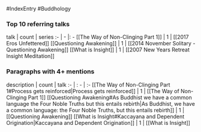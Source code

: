 #IndexEntry #Buddhology

### Top 10 referring talks
talk | count | series
:- | - |: -
[[The Way of Non-Clinging Part 1]] | 1 | [[2017 Eros Unfettered]]
[[Questioning Awakening]] | 1 | [[2014 November Solitary - Questioning Awakening]]
[[What is Insight]] | 1 | [[2007 New Years Retreat Insight Meditation]]


### Paragraphs with 4+ mentions
description | count | talk
:- | : - | :-
[[The Way of Non-Clinging Part 1#Process gets reinforced\|Process gets reinforced]] | 1 | [[The Way of Non-Clinging Part 1]]
[[Questioning Awakening#As Buddhist we have a common language the Four Noble Truths but this entails rebirth\|As Buddhist, we have a common language: the Four Noble Truths, but this entails rebirth]] | 1 | [[Questioning Awakening]]
[[What is Insight#Kaccayana and Dependent Origination\|Kaccayana and Dependent Origination]] | 1 | [[What is Insight]]

